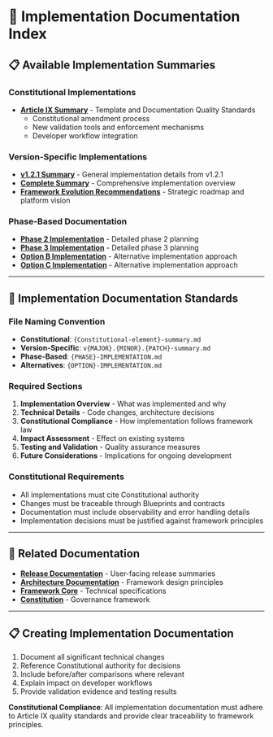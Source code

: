 <!--
# 🔧 Implementation Documentation Index

@aegisFrameworkVersion: 2.4.0
@intent: Navigation index for implementation documentation
-->

# 🔧 Implementation Documentation Index

## 📋 **Available Implementation Summaries**

### **Constitutional Implementations**

- **[Article IX Summary](./article-ix-summary.md)** - Template and Documentation Quality Standards
  - Constitutional amendment process
  - New validation tools and enforcement mechanisms
  - Developer workflow integration

### **Version-Specific Implementations**

- **[v1.2.1 Summary](./v1.2.1-summary.md)** - General implementation details from v1.2.1
- **[Complete Summary](./complete-summary.md)** - Comprehensive implementation overview
- **[Framework Evolution Recommendations](./framework-evolution-recommendations.md)** - Strategic roadmap and platform
  vision

### **Phase-Based Documentation**

- **[Phase 2 Implementation](./PHASE-2-IMPLEMENTATION.md)** - Detailed phase 2 planning
- **[Phase 3 Implementation](./PHASE-3-IMPLEMENTATION.md)** - Detailed phase 3 planning
- **[Option B Implementation](./OPTION-B-IMPLEMENTATION.md)** - Alternative implementation approach
- **[Option C Implementation](./OPTION-C-IMPLEMENTATION.md)** - Alternative implementation approach

---

## 📝 **Implementation Documentation Standards**

### **File Naming Convention**

- **Constitutional**: `{Constitutional-element}-summary.md`
- **Version-Specific**: `v{MAJOR}.{MINOR}.{PATCH}-summary.md`
- **Phase-Based**: `{PHASE}-IMPLEMENTATION.md`
- **Alternatives**: `{OPTION}-IMPLEMENTATION.md`

### **Required Sections**

1. **Implementation Overview** - What was implemented and why
2. **Technical Details** - Code changes, architecture decisions
3. **Constitutional Compliance** - How implementation follows framework law
4. **Impact Assessment** - Effect on existing systems
5. **Testing and Validation** - Quality assurance measures
6. **Future Considerations** - Implications for ongoing development

### **Constitutional Requirements**

- All implementations must cite Constitutional authority
- Changes must be traceable through Blueprints and contracts
- Documentation must include observability and error handling details
- Implementation decisions must be justified against framework principles

---

## 🔗 **Related Documentation**

- **[Release Documentation](../releases/)** - User-facing release summaries
- **[Architecture Documentation](../architecture.md)** - Framework design principles
- **[Framework Core](../../framework/framework-core-v1.0.0-alpha.md)** - Technical specifications
- **[Constitution](../../CONSTITUTION.md)** - Governance framework

---

## 📋 **Creating Implementation Documentation**

1. Document all significant technical changes
2. Reference Constitutional authority for decisions
3. Include before/after comparisons where relevant
4. Explain impact on developer workflows
5. Provide validation evidence and testing results

**Constitutional Compliance**: All implementation documentation must adhere to Article IX quality standards and provide
clear traceability to framework principles.
